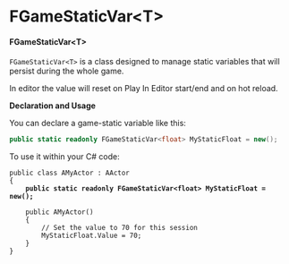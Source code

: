 # FGameStaticVar\<T>

#### FGameStaticVar\<T>

`FGameStaticVar<T>` is a class designed to manage static variables that will persist during the whole game.

In editor the value will reset on Play In Editor start/end and on hot reload.

**Declaration and Usage**

You can declare a game-static variable like this:

```csharp
public static readonly FGameStaticVar<float> MyStaticFloat = new();
```

To use it within your C# code:

<pre class="language-csharp"><code class="lang-csharp">public class AMyActor : AActor
{
<strong>    public static readonly FGameStaticVar&#x3C;float> MyStaticFloat = new();
</strong><strong>    
</strong>    public AMyActor()
    {
        // Set the value to 70 for this session
        MyStaticFloat.Value = 70;
    }
}
</code></pre>

